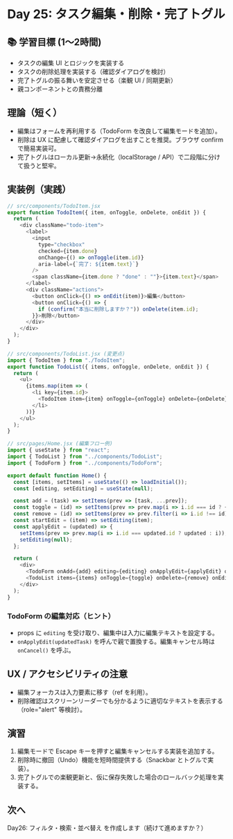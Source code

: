 # Day 25: タスク編集・削除・完了トグル

## 📚 学習目標 (1〜2時間)

- タスクの編集 UI とロジックを実装する  
- タスクの削除処理を実装する（確認ダイアログを検討）  
- 完了トグルの振る舞いを安定させる（楽観 UI / 同期更新）  
- 親コンポーネントとの責務分離

## 理論（短く）

- 編集はフォームを再利用する（TodoForm を改良して編集モードを追加）。  
- 削除は UX に配慮して確認ダイアログを出すことを推奨。ブラウザ confirm で簡易実装可。  
- 完了トグルはローカル更新→永続化（localStorage / API）で二段階に分けて扱うと堅牢。

## 実装例（実践）

```javascript
// src/components/TodoItem.jsx
export function TodoItem({ item, onToggle, onDelete, onEdit }) {
  return (
    <div className="todo-item">
      <label>
        <input
          type="checkbox"
          checked={item.done}
          onChange={() => onToggle(item.id)}
          aria-label={`完了: ${item.text}`}
        />
        <span className={item.done ? "done" : ""}>{item.text}</span>
      </label>
      <div className="actions">
        <button onClick={() => onEdit(item)}>編集</button>
        <button onClick={() => {
          if (confirm("本当に削除しますか？")) onDelete(item.id);
        }}>削除</button>
      </div>
    </div>
  );
}
```

```javascript
// src/components/TodoList.jsx (変更点)
import { TodoItem } from "./TodoItem";
export function TodoList({ items, onToggle, onDelete, onEdit }) {
  return (
    <ul>
      {items.map(item => (
        <li key={item.id}>
          <TodoItem item={item} onToggle={onToggle} onDelete={onDelete} onEdit={onEdit} />
        </li>
      ))}
    </ul>
  );
}
```

```javascript
// src/pages/Home.jsx (編集フロー例)
import { useState } from "react";
import { TodoList } from "../components/TodoList";
import { TodoForm } from "../components/TodoForm";

export default function Home() {
  const [items, setItems] = useState(() => loadInitial());
  const [editing, setEditing] = useState(null);

  const add = (task) => setItems(prev => [task, ...prev]);
  const toggle = (id) => setItems(prev => prev.map(i => i.id === id ? { ...i, done: !i.done } : i));
  const remove = (id) => setItems(prev => prev.filter(i => i.id !== id));
  const startEdit = (item) => setEditing(item);
  const applyEdit = (updated) => {
    setItems(prev => prev.map(i => i.id === updated.id ? updated : i));
    setEditing(null);
  };

  return (
    <div>
      <TodoForm onAdd={add} editing={editing} onApplyEdit={applyEdit} onCancel={() => setEditing(null)} />
      <TodoList items={items} onToggle={toggle} onDelete={remove} onEdit={startEdit} />
    </div>
  );
}
```

### TodoForm の編集対応（ヒント）
- props に `editing` を受け取り、編集中は入力に編集テキストを設定する。  
- `onApplyEdit(updatedTask)` を呼んで親で置換する。編集キャンセル時は `onCancel()` を呼ぶ。

## UX / アクセシビリティの注意

- 編集フォーカスは入力要素に移す（ref を利用）。  
- 削除確認はスクリーンリーダーでも分かるように適切なテキストを表示する（role="alert" 等検討）。

## 演習

1. 編集モードで Escape キーを押すと編集キャンセルする実装を追加する。  
2. 削除時に撤回（Undo）機能を短時間提供する（Snackbar とトグルで実装）。  
3. 完了トグルでの楽観更新と、仮に保存失敗した場合のロールバック処理を実装する。

## 次へ

Day26: フィルタ・検索・並べ替え を作成します（続けて進めますか？）
